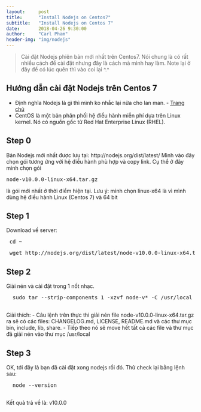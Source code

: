 ```yaml
---
layout:     post
title:      "Install Nodejs on Centos7"
subtitle:   "Install Nodejs on Centos 7"
date:       2018-04-26 9:30:00
author:     "Carl Pham"
header-img: "img/nodejs"
---
```

<blockquote>Cài đặt Nodejs phiên bản mới nhất trên Centos7. Nói chung là có rất nhiều cách để cài đặt nhưng đây là cách mà mình hay làm. Note lại ở đây để có lúc quên thì vào coi lại ^.^</blockquote>
<h2 class="section-heading">Hướng dẫn cài đặt Nodejs trên Centos 7</h2>
<ul>
  <li>Định nghĩa Nodejs là gì thì mình ko nhắc lại nữa cho lan man. - <a href="https://nodejs.org/en/">Trang chủ</a></li>
  <li>CentOS là một bản phân phối hệ điều hành miễn phí dựa trên Linux kernel. Nó có nguồn gốc từ Red Hat Enterprise Linux (RHEL).</li>
</ul>

<h2 class="section-heading">Step 0</h2>
<p>
  Bản Nodejs mới nhất được lưu tại: http://nodejs.org/dist/latest/
  Mình vào đây chọn gói tương ứng với hệ điều hành phù hợp và copy link. Cụ thể ở đây mình chọn gói <pre>node-v10.0.0-linux-x64.tar.gz</pre> là gói mới nhất ở thời điểm hiện tại.
  Lưu ý: mình chọn linux-x64 là vì mình dùng hệ điều hành Linux (Centos 7) và 64 bit
</p>

<h2 class="section-heading">Step 1</h2>
<p>
  Download về server:
  <pre> cd ~ </pre>
  <pre> wget http://nodejs.org/dist/latest/node-v10.0.0-linux-x64.tar.gz </pre>
</p>

<h2 class="section-heading">Step 2</h2>
<p>
  Giải nén và cài đặt trong 1 nốt nhạc.
  <pre>
  sudo tar --strip-components 1 -xzvf node-v* -C /usr/local
  </pre>
  Giải thích:
    - Câu lệnh trên thực thi giải nén file node-v10.0.0-linux-x64.tar.gz ra sẽ có các files: CHANGELOG.md, LICENSE, README.md và các thư mục bin, include, lib, share.
    - Tiếp theo nó sẽ move hết tất cả các file và thư mục đã giải nén vào thư mục /usr/local
</p>

<h2 class="section-heading">Step 3</h2>
<p>
  OK, tới đây là bạn đã cài đặt xong nodejs rồi đó. Thử check lại bằng lệnh sau:
  <pre>
  node --version
  </pre>
  Kết quả trả về là: v10.0.0
</p>
